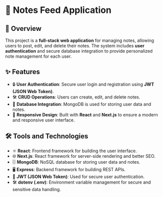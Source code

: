 # 📝 Notes Feed Application

## 📖 Overview

This project is a **full-stack web application** for managing notes, allowing users to post, edit, and delete their notes. The system includes **user authentication** and secure database integration to provide personalized note management for each user.

## ✨ Features

- 🔒 **User Authentication**: Secure user login and registration using **JWT (JSON Web Token)**.
- 🛠️ **CRUD Operations**: Users can create, edit, and delete notes.
- 💾 **Database Integration**: MongoDB is used for storing user data and notes.
- 📱 **Responsive Design**: Built with **React** and **Next.js** to ensure a modern and responsive user interface.

## 🛠️ Tools and Technologies

- ⚛️ **React**: Frontend framework for building the user interface.
- 🌐 **Next.js**: React framework for server-side rendering and better SEO.
- 🗄️ **MongoDB**: NoSQL database for storing user data and notes.
- 🖥️ **Express**: Backend framework for building REST APIs.
- 🔑 **JWT (JSON Web Token)**: Used for secure user authentication.
- 🛠️ **dotenv (.env)**: Environment variable management for secure and sensitive data handling.
